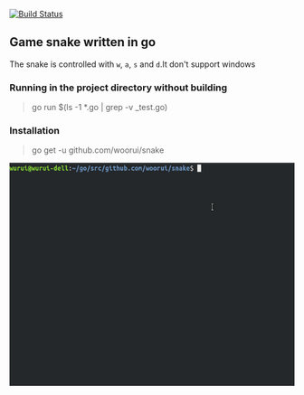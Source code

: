 [![Build Status](https://cloud.drone.io/api/badges/woorui/snake/status.svg)](https://cloud.drone.io/woorui/snake)

## Game snake written in go

The snake is controlled with `w`, `a`, `s` and `d`.It don't support windows

### Running in the project directory without building
> go run $(ls -1 *.go | grep -v _test.go)

### Installation
> go get -u github.com/woorui/snake

![Show the running result](snake.gif)



